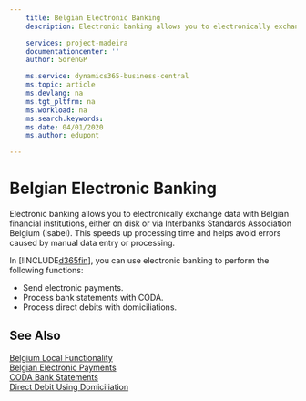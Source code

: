 ```yaml
---
    title: Belgian Electronic Banking
    description: Electronic banking allows you to electronically exchange data with Belgian financial institutions. Data can be exchanged either on disk, by modem, or via Interbanks Standards Association Belgium (Isabel). This way you can benefit from a faster processing time and avoid errors caused by manual data entry or processing.

    services: project-madeira 
    documentationcenter: ''
    author: SorenGP

    ms.service: dynamics365-business-central
    ms.topic: article
    ms.devlang: na
    ms.tgt_pltfrm: na
    ms.workload: na
    ms.search.keywords:
    ms.date: 04/01/2020
    ms.author: edupont

---
```

# Belgian Electronic Banking
Electronic banking allows you to electronically exchange data with Belgian financial institutions, either on disk or via Interbanks Standards Association Belgium (Isabel). This speeds up processing time and helps avoid errors caused by manual data entry or processing.  

In [!INCLUDE[d365fin](../../includes/d365fin_md.md)], you can use electronic banking to perform the following functions:  

- Send electronic payments.  
- Process bank statements with CODA.  
- Process direct debits with domiciliations.  

## See Also  
[Belgium Local Functionality](belgium-local-functionality.md)  
[Belgian Electronic Payments](belgian-electronic-payments.md)  
[CODA Bank Statements](coda-bank-statements.md)  
[Direct Debit Using Domiciliation](direct-debit-using-domiciliation.md)
